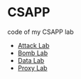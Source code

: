 # CSAPP
code of my CSAPP lab

- [Attack Lab](attack/)
- [Bomb Lab](bomb/)
- [Data Lab](datalab-handout/)
- [Proxy Lab](proxylab-handout/)

